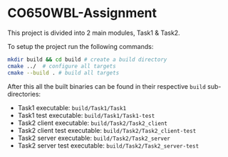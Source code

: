 # CO650WBL-Assignment

This project is divided into 2 main modules, Task1 & Task2. 

To setup the project run the following commands:

```sh
mkdir build && cd build # create a build directory
cmake ../  # configure all targets
cmake --build . # build all targets
```

After this all the built binaries can be found in their respective `build` sub-directories:

- Task1 executable: `build/Task1/Task1`
- Task1 test executable: `build/Task1/Task1-test`
- Task2 client executable: `build/Task2/Task2_client`
- Task2 client test executable: `build/Task2/Task2_client-test`
- Task2 server executable: `build/Task2/Task2_server`
- Task2 server test executable: `build/Task2/Task2_server-test`
